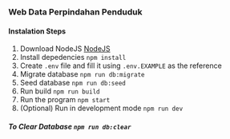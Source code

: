 ### Web Data Perpindahan Penduduk

#### Instalation Steps

1. Download NodeJS [NodeJS](https://nodejs.org/en)
2. Install depedencies `npm install`
3. Create `.env` file and fill it using `.env.EXAMPLE` as the reference
4. Migrate database `npm run db:migrate`
5. Seed database `npm run db:seed`
6. Run build `npm run build`
7. Run the program `npm start`
8. (Optional) Run in development mode `npm run dev`

##### To Clear Database `npm run db:clear`
